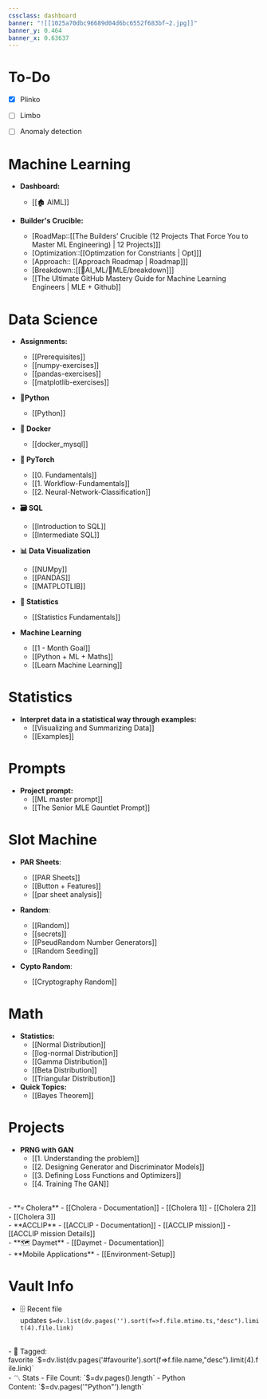 ```yaml
---
cssclass: dashboard
banner: "![[1025a70dbc96689d04d6bc6552f683bf~2.jpg]]"
banner_y: 0.464
banner_x: 0.63637
---
```



# To-Do
- [x] Plinko
- [ ] Limbo
- [ ] Anomaly detection


# Machine Learning

- **Dashboard:**
	- [[🏚️ AIML]]

- **Builder's Crucible:**
	- [RoadMap::[[The Builders’ Crucible (12 Projects That Force You to Master ML Engineering) | 12 Projects]]]
	- [Optimization::[[Optimzation for Constriants | Opt]]]
	- [Approach:: [[Approach Roadmap | Roadmap]]]
	- [Breakdown::[[📁AI_ML/📁MLE/breakdown]]]
	- [[The Ultimate GitHub Mastery Guide for Machine Learning Engineers | MLE + Github]]

# Data Science

- **Assignments:**
	- [[Prerequisites]]
	- [[numpy-exercises]]
	- [[pandas-exercises]]
	- [[matplotlib-exercises]]

- **🐍Python**
	- [[Python]]

- **🐋 Docker**
	- [[docker_mysql]]

- **🔦 PyTorch**
	- [[0. Fundamentals]]
	- [[1. Workflow-Fundamentals]]
	- [[2. Neural-Network-Classification]]

- **🗃️ SQL**
	- [[Introduction to SQL]]
	- [[Intermediate SQL]]

- **📊 Data Visualization**
	- [[NUMpy]]
	- [[PANDAS]]
	- [[MATPLOTLIB]]

- **🔢 Statistics**
	- [[Statistics Fundamentals]]

- **Machine Learning**
	- [[1 - Month Goal]]
	- [[Python  + ML + Maths]]
	- [[Learn Machine Learning]]

# Statistics
- **Interpret data in a statistical way through examples:**
	- [[Visualizing and Summarizing Data]]
	- [[Examples]]

# Prompts

- **Project prompt:**
	- [[ML master prompt]]
	- [[The Senior MLE Gauntlet Prompt]]


# Slot Machine

- **PAR Sheets**:
	- [[PAR Sheets]]
	- [[Button + Features]]
	- [[par sheet analysis]]

- **Random**:
	- [[Random]]
	- [[secrets]]
	- [[PseudRandom Number Generators]]
	- [[Random Seeding]]

- **Cypto Random**:
	- [[Cryptography Random]]

# Math

- **Statistics:**
	- [[Normal Distribution]]
	- [[log-normal Distribution]]
	- [[Gamma Distribution]]
	- [[Beta Distribution]]
	- [[Triangular Distribution]]
- **Quick Topics:**
	- [[Bayes Theorem]]

# Projects

- **PRNG with GAN**
	- [[1. Understanding the problem]]
	- [[2. Designing Generator and Discriminator Models]]
	- [[3. Defining Loss Functions and Optimizers]]
	- [[4. Training The GAN]]
<br>
- **💀 Cholera**
	- [[Cholera - Documentation]]
	- [[Cholera 1]]
	- [[Cholera 2]]
	- [[Cholera 3]]
<br>
- **ACCLIP** 
	- [[ACCLIP - Documentation]]
	- [[ACCLIP mission]]
	- [[ACCLIP mission Details]]
<br>
- **🗺️ Daymet**
	- [[Daymet - Documentation]]
<br>
- **Mobile Applications**
	- [[Environment-Setup]]


# Vault Info

- 🗄️ Recent file updates `$=dv.list(dv.pages('').sort(f=>f.file.mtime.ts,"desc").limit(4).file.link)`
<br>
- 🔖 Tagged: favorite `$=dv.list(dv.pages('#favourite').sort(f=>f.file.name,"desc").limit(4).file.link)`
<br>
- 〽️ Stats
    - File Count: `$=dv.pages().length`
    - Python Content: `$=dv.pages('"Python"').length`